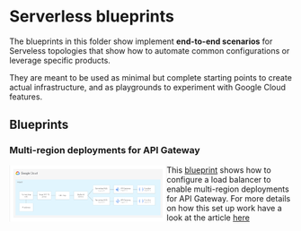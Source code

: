 # Serverless blueprints

The blueprints in this folder show implement **end-to-end scenarios** for Serveless topologies that show how to automate common configurations or leverage specific products.

They are meant to be used as minimal but complete starting points to create actual infrastructure, and as playgrounds to experiment with Google Cloud features.

## Blueprints

### Multi-region deployments for API Gateway

<a href="./api-gateway/" title="Multi-region deployments for API Gateway"><img src="./api-gateway/diagram.png" align="left" width="280px"></a> This [blueprint](./api-gateway/) shows how to configure a load balancer to enable multi-region deployments for API Gateway. For more details on how this set up work have a look at the article [here](https://cloud.google.com/api-gateway/docs/multi-region-deployment)
<br clear="left">
